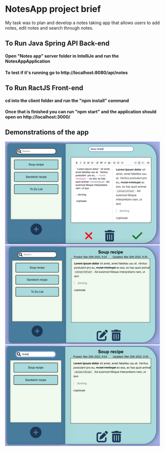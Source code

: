 # NotesApp project brief
My task was to plan and develop a notes taking app that allows users to add notes, edit notes and search through notes.

<h2>To Run Java Spring API Back-end</h2>

<h4> Open "Notes app" server folder in IntelliJe and run the NotesAppApplication</h4>
<h4> To test if it's running go to http://localhost:8080/api/notes</h4>

<h2>To Run RactJS Front-end</h2>
<h4>cd into the client folder and run the "npm install" command</h4>
<h4>Once that is finished you can run "npm start" and the application should open on http://localhost:3000/</h4>

## Demonstrations of the app

<img src="/planning/finalProduct1.png" width="800" >
<img src="/planning/finalProduct2.png" width="800" >
<img src="/planning/finalProduct3.png" width="800" >












